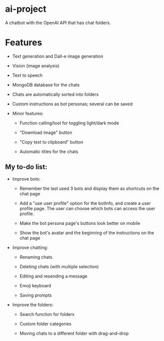 # ai-project

A chatbot with the OpenAI API that has chat folders.

# Features

- Text generation and Dall-e image generation

- Vision (image analysis)

- Text to speech

- MongoDB database for the chats

- Chats are automatically sorted into folders

- Custom instructions as bot personas; several can be saved

- Minor features:

    - Function calling/tool for toggling light/dark mode

    - "Download image" button

    - "Copy text to clipboard" button

    - Automatic titles for the chats

## My to-do list:

- Improve bots:

    - Remember the last used 3 bots and display them as shortcuts on the chat page

    - Add a "use user profile" option for the botInfo, and create a user profile page. The user can choose which bots can access the user profile.

    - Make the bot persona page's buttons look better on mobile

    - Show the bot's avatar and the beginning of the instructions on the chat page

- Improve chatting:

    - Renaming chats

    - Deleting chats (with multiple selection)

    - Editing and resending a message

    - Emoji keyboard

    - Saving prompts

- Improve the folders:

    - Search function for folders

    - Custom folder categories

    - Moving chats to a different folder with drag-and-drop